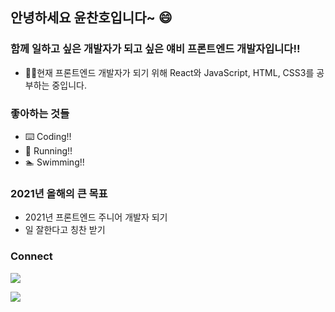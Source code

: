 ## 안녕하세요 윤찬호입니다~ 😄

### 함께 일하고 싶은 개발자가 되고 싶은 얘비 프론트엔드 개발자입니다!!
- 🧑‍💻현재 프론트엔드 개발자가 되기 위해 React와 JavaScript, HTML, CSS3를 공부하는 중입니다.
### 좋아하는 것들
- ⌨️ Coding!!
- 🏃 Running!!
- 🏊 Swimming!!

### 2021년 올해의 큰 목표
- 2021년 프론트엔드 주니어 개발자 되기
- 일 잘한다고 칭찬 받기

### Connect

[![](https://img.shields.io/badge/Blog-green?style=flat&logo=blogger&logoColor=white&logoWidth=20)](https://velog.io/@chyoon0512)

[![](https://img.shields.io/badge/Blog-green?style=flat&logo=blogger&logoColor=white&logoWidth=20)](https://velog.io/@chyoon0512)
